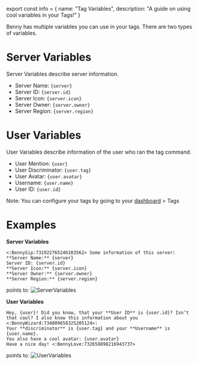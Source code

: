 export const info = {
    name: "Tag Variables",
    description: "A guide on using cool variables in your Tags!"
}

<PageToolBar title="Tag Variables" />

Benny has multiple variables you can use in your tags. There are two types of variables.
# Server Variables
Server Variables describe server information.
* Server Name: `{server}`
* Server ID: `{server.id}`
* Server Icon: `{server.icon}`
* Server Owner: `{server.owner}`
* Server Region: `{server.region}`
# User Variables
User Variables describe information of the user who ran the tag command.
* User Mention: `{user}`
* User Discriminator: `{user.tag}`
* User Avatar: `{user.avatar}`
* Username: `{user.name}`
* User ID: `{user.id}`

<Alert style="info">Note: You can configure your tags by going to your [dashboard](https://bennybot.dev/dashboard) > Tags</Alert>

# Examples
**Server Variables**
```
<:BennySip:731922765246103562> Some information of this server:
**Server Name:** {server}
Server ID: {server.id}
**Server Icon:** {server.icon}
**Server Owner:** {server.owner}
**Server Region:** {server.region}
```

points to: ![ServerVariables](/docs/tags/server_variables.PNG)

**User Variables**
```
Hey, {user}! Did you know, that your **User ID** is {user.id}? Isn’t that cool? I also know this information about you <:BennyWizard:734809658325205124>:
Your **discriminator** is {user.tag} and your **Username** is {user.name}.
You also have a cool avatar: {user.avatar}
Have a nice day! <:BennyLove:732658898216943737>
```
points to: ![UserVariables](/docs/tags/user_variables.jpg)
